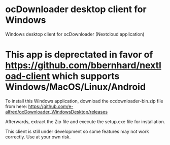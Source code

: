 # ocDownloader desktop client for Windows
Windows desktop client for ocDownloader (Nextcloud application)

# This app is deprectated in favor of https://github.com/bbernhard/nextload-client which supports Windows/MacOS/Linux/Android

To install this Windows application, download the ocdownloader-bin.zip file from here: https://github.com/e-alfred/ocDownloader_WindowsDesktop/releases

Afterwards, extract the Zip file and execute the setup.exe file for installation.

This client is still under development so some features may not work correctly. Use at your own risk.
